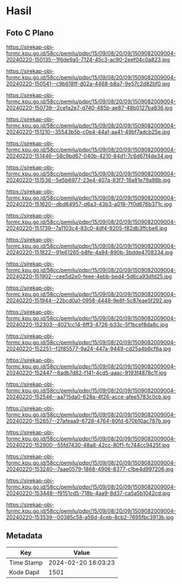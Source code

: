 # Hasil

## Foto C Plano

https://sirekap-obj-formc.kpu.go.id/58cc/pemilu/pdpr/15/09/08/20/09/1509082009004-20240220-150135--1f6de9a5-7124-45c3-ac90-2eef04c0a823.jpg

https://sirekap-obj-formc.kpu.go.id/58cc/pemilu/pdpr/15/09/08/20/09/1509082009004-20240220-150541--c9b618ff-d02a-4468-b8a7-9e57c2d82bf0.jpg

https://sirekap-obj-formc.kpu.go.id/58cc/pemilu/pdpr/15/09/08/20/09/1509082009004-20240220-150739--2cefa2e7-d740-485b-ae87-48b0127ba836.jpg

https://sirekap-obj-formc.kpu.go.id/58cc/pemilu/pdpr/15/09/08/20/09/1509082009004-20240220-151210--35543b5b-c0e4-44af-aa41-49bf7adcb25e.jpg

https://sirekap-obj-formc.kpu.go.id/58cc/pemilu/pdpr/15/09/08/20/09/1509082009004-20240220-151446--58c9bd67-040b-4210-84d1-7c6d67f4de34.jpg

https://sirekap-obj-formc.kpu.go.id/58cc/pemilu/pdpr/15/09/08/20/09/1509082009004-20240220-151536--5e5b6977-23e4-407a-83f7-18a81e79a98b.jpg

https://sirekap-obj-formc.kpu.go.id/58cc/pemilu/pdpr/15/09/08/20/09/1509082009004-20240220-151620--dbd64957-d6a3-43b3-a018-7f0d676b371c.jpg

https://sirekap-obj-formc.kpu.go.id/58cc/pemilu/pdpr/15/09/08/20/09/1509082009004-20240220-151739--7a1103c4-83c0-4df4-9205-f82db3ffcbe6.jpg

https://sirekap-obj-formc.kpu.go.id/58cc/pemilu/pdpr/15/09/08/20/09/1509082009004-20240220-151822--91e61265-b8fe-4a94-890b-3bdde4708334.jpg

https://sirekap-obj-formc.kpu.go.id/58cc/pemilu/pdpr/15/09/08/20/09/1509082009004-20240220-151902--cee5d2e0-feee-4ebb-bed4-5d6ca93dfd25.jpg

https://sirekap-obj-formc.kpu.go.id/58cc/pemilu/pdpr/15/09/08/20/09/1509082009004-20240220-151944--22bcd0a1-0958-4448-9e8f-5c87eae5f292.jpg

https://sirekap-obj-formc.kpu.go.id/58cc/pemilu/pdpr/15/09/08/20/09/1509082009004-20240220-152303--4021cc14-6ff3-4726-b33c-5f1bcef8da8c.jpg

https://sirekap-obj-formc.kpu.go.id/58cc/pemilu/pdpr/15/09/08/20/09/1509082009004-20240220-152251--f2f85577-9a24-447a-9449-cd25a4b6cf6a.jpg

https://sirekap-obj-formc.kpu.go.id/58cc/pemilu/pdpr/15/09/08/20/09/1509082009004-20240220-152447--8adb7d82-f141-4cd5-aaac-9193f4878c1f.jpg

https://sirekap-obj-formc.kpu.go.id/58cc/pemilu/pdpr/15/09/08/20/09/1509082009004-20240220-152546--aa715da0-628a-4f26-acce-afee5783c0cb.jpg

https://sirekap-obj-formc.kpu.go.id/58cc/pemilu/pdpr/15/09/08/20/09/1509082009004-20240220-152657--27afeaa9-6728-4764-80fd-670b10ac787b.jpg

https://sirekap-obj-formc.kpu.go.id/58cc/pemilu/pdpr/15/09/08/20/09/1509082009004-20240220-152900--55fd7430-48a8-42cc-80f1-fc744cc9425f.jpg

https://sirekap-obj-formc.kpu.go.id/58cc/pemilu/pdpr/15/09/08/20/09/1509082009004-20240220-153240--7aae0579-1868-4906-8377-c1be4d997206.jpg

https://sirekap-obj-formc.kpu.go.id/58cc/pemilu/pdpr/15/09/08/20/09/1509082009004-20240220-153448--f9151cd5-718b-4aa9-8d37-ca5a5b1042cd.jpg

https://sirekap-obj-formc.kpu.go.id/58cc/pemilu/pdpr/15/09/08/20/09/1509082009004-20240220-153539--00385c58-a56d-4ceb-8cb2-7695fbc3913b.jpg


## Metadata

| Key        | Value               |
| ---------- | ------------------- |
| Time Stamp | 2024-02-20 16:03:23 |
| Kode Dapil | 1501                |



